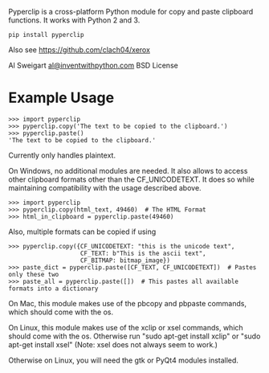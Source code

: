 Pyperclip is a cross-platform Python module for copy and paste clipboard functions. It works with Python 2 and 3.

`pip install pyperclip`

Also see https://github.com/clach04/xerox

Al Sweigart al@inventwithpython.com
BSD License

Example Usage
=============

    >>> import pyperclip
    >>> pyperclip.copy('The text to be copied to the clipboard.')
    >>> pyperclip.paste()
    'The text to be copied to the clipboard.'

Currently only handles plaintext.

On Windows, no additional modules are needed. It also allows to access other clipboard formats other than the CF_UNICODETEXT.
It does so while maintaining compatibility with the usage described above.

    >>> import pyperclip
    >>> pyperclip.copy(html_text, 49460)  # The HTML Format
    >>> html_in_clipboard = pyperclip.paste(49460)

Also, multiple formats can be copied if using

    >>> pyperclip.copy({CF_UNICODETEXT: "this is the unicode text",
                        CF_TEXT: b"This is the ascii text",
                        CF_BITMAP: bitmap_image})
    >>> paste_dict = pyperclip.paste([CF_TEXT, CF_UNICODETEXT])  # Pastes only these two
    >>> paste_all = pyperclip.paste([])  # This pastes all available formats into a dictionary

On Mac, this module makes use of the pbcopy and pbpaste commands, which should come with the os.

On Linux, this module makes use of the xclip or xsel commands, which should come with the os. Otherwise run "sudo apt-get install xclip" or "sudo apt-get install xsel" (Note: xsel does not always seem to work.)

Otherwise on Linux, you will need the gtk or PyQt4 modules installed.
